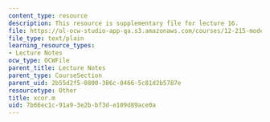 ```yaml
---
content_type: resource
description: This resource is supplementary file for lecture 16.
file: https://ol-ocw-studio-app-qa.s3.amazonaws.com/courses/12-215-modern-navigation-fall-2006/7b66ec1c91a93e2bbf3de109d89ace0a_xcor.m
file_type: text/plain
learning_resource_types:
- Lecture Notes
ocw_type: OCWFile
parent_title: Lecture Notes
parent_type: CourseSection
parent_uid: 2b55d2f5-0800-386c-0466-5c81d2b5787e
resourcetype: Other
title: xcor.m
uid: 7b66ec1c-91a9-3e2b-bf3d-e109d89ace0a
---
```

